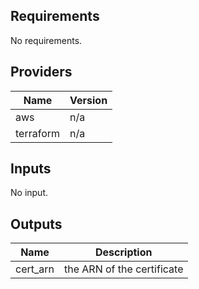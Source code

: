 ## Requirements

No requirements.

## Providers

| Name | Version |
|------|---------|
| aws | n/a |
| terraform | n/a |

## Inputs

No input.

## Outputs

| Name | Description |
|------|-------------|
| cert\_arn | the ARN of the certificate |

